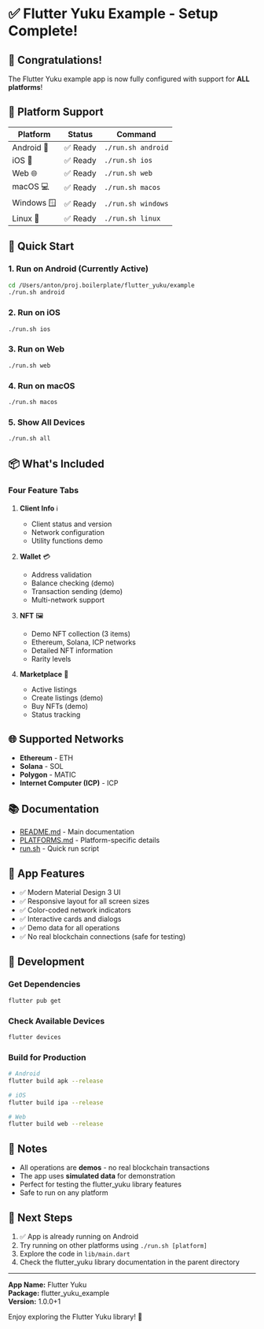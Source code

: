 # ✅ Flutter Yuku Example - Setup Complete!

## 🎉 Congratulations!

The Flutter Yuku example app is now fully configured with support for **ALL platforms**!

## 📱 Platform Support

| Platform | Status | Command |
|----------|--------|---------|
| Android 📱 | ✅ Ready | `./run.sh android` |
| iOS 🍎 | ✅ Ready | `./run.sh ios` |
| Web 🌐 | ✅ Ready | `./run.sh web` |
| macOS 💻 | ✅ Ready | `./run.sh macos` |
| Windows 🪟 | ✅ Ready | `./run.sh windows` |
| Linux 🐧 | ✅ Ready | `./run.sh linux` |

## 🚀 Quick Start

### 1. Run on Android (Currently Active)
```bash
cd /Users/anton/proj.boilerplate/flutter_yuku/example
./run.sh android
```

### 2. Run on iOS
```bash
./run.sh ios
```

### 3. Run on Web
```bash
./run.sh web
```

### 4. Run on macOS
```bash
./run.sh macos
```

### 5. Show All Devices
```bash
./run.sh all
```

## 📦 What's Included

### Four Feature Tabs

1. **Client Info** ℹ️
   - Client status and version
   - Network configuration
   - Utility functions demo

2. **Wallet** 💳
   - Address validation
   - Balance checking (demo)
   - Transaction sending (demo)
   - Multi-network support

3. **NFT** 🖼️
   - Demo NFT collection (3 items)
   - Ethereum, Solana, ICP networks
   - Detailed NFT information
   - Rarity levels

4. **Marketplace** 🏪
   - Active listings
   - Create listings (demo)
   - Buy NFTs (demo)
   - Status tracking

## 🌐 Supported Networks

- **Ethereum** - ETH
- **Solana** - SOL
- **Polygon** - MATIC
- **Internet Computer (ICP)** - ICP

## 📚 Documentation

- [README.md](README.md) - Main documentation
- [PLATFORMS.md](PLATFORMS.md) - Platform-specific details
- [run.sh](run.sh) - Quick run script

## 🎨 App Features

- ✅ Modern Material Design 3 UI
- ✅ Responsive layout for all screen sizes
- ✅ Color-coded network indicators
- ✅ Interactive cards and dialogs
- ✅ Demo data for all operations
- ✅ No real blockchain connections (safe for testing)

## 🔧 Development

### Get Dependencies
```bash
flutter pub get
```

### Check Available Devices
```bash
flutter devices
```

### Build for Production
```bash
# Android
flutter build apk --release

# iOS
flutter build ipa --release

# Web
flutter build web --release
```

## 📝 Notes

- All operations are **demos** - no real blockchain transactions
- The app uses **simulated data** for demonstration
- Perfect for testing the flutter_yuku library features
- Safe to run on any platform

## 🎯 Next Steps

1. ✅ App is already running on Android
2. Try running on other platforms using `./run.sh [platform]`
3. Explore the code in `lib/main.dart`
4. Check the flutter_yuku library documentation in the parent directory

---

**App Name:** Flutter Yuku  
**Package:** flutter_yuku_example  
**Version:** 1.0.0+1

Enjoy exploring the Flutter Yuku library! 🚀

